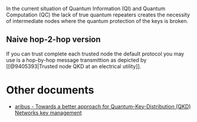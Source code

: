 In the current situation of Quantum Information (QI) and Quantum Computation (QC) the lack of true quantum repeaters creates the necessity of intermediate nodes where the quantum protection of the keys is broken.

## Naive hop-2-hop version
If you can trust complete each trusted node the default protocol you may use is a hop-by-hop message transmittion as depicted by [[@9405393|Trusted node QKD at an electrical utility]].

# Other documents
- [aribus - Towards a better approach for Quantum-Key-Distribution (QKD) Networks key management](https://securecommunications.airbus.com/en/newsroom/news/2023-04-towards-a-better-approach-for-quantum-key-distribution-qkd-networks-key)
